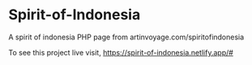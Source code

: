 # Spirit-of-Indonesia
A spirit of indonesia PHP page from artinvoyage.com/spiritofindonesia

To see this project live visit, https://spirit-of-indonesia.netlify.app/#

